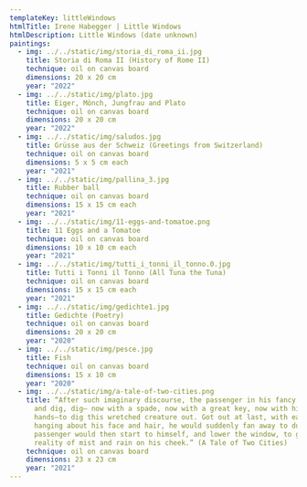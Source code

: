 ```yaml
---
templateKey: littleWindows
htmlTitle: Irene Habegger | Little Windows
htmlDescription: Little Windows (date unknown)
paintings:
  - img: ../../static/img/storia_di_roma_ii.jpg
    title: Storia di Roma II (History of Rome II)
    technique: oil on canvas board
    dimensions: 20 x 20 cm
    year: "2022"
  - img: ../../static/img/plato.jpg
    title: Eiger, Mönch, Jungfrau and Plato
    technique: oil on canvas board
    dimensions: 20 x 20 cm
    year: "2022"
  - img: ../../static/img/saludos.jpg
    title: Grüsse aus der Schweiz (Greetings from Switzerland)
    technique: oil on canvas board
    dimensions: 5 x 5 cm each
    year: "2021"
  - img: ../../static/img/pallina_3.jpg
    title: Rubber ball
    technique: oil on canvas board
    dimensions: 15 x 15 cm each
    year: "2021"
  - img: ../../static/img/11-eggs-and-tomatoe.png
    title: 11 Eggs and a Tomatoe
    technique: oil on canvas board
    dimensions: 10 x 10 cm each
    year: "2021"
  - img: ../../static/img/tutti_i_tonni_il_tonno.0.jpg
    title: Tutti i Tonni il Tonno (All Tuna the Tuna)
    technique: oil on canvas board
    dimensions: 15 x 15 cm each
    year: "2021"
  - img: ../../static/img/gedichte1.jpg
    title: Gedichte (Poetry)
    technique: oil on canvas board
    dimensions: 20 x 20 cm
    year: "2020"
  - img: ../../static/img/pesce.jpg
    title: Fish
    technique: oil on canvas board
    dimensions: 15 x 10 cm
    year: "2020"
  - img: ../../static/img/a-tale-of-two-cities.png
    title: “After such imaginary discourse, the passenger in his fancy would dig,
      and dig, dig— now with a spade, now with a great key, now with his
      hands—to dig this wretched creature out. Got out at last, with earth
      hanging about his face and hair, he would suddenly fan away to dust. The
      passenger would then start to himself, and lower the window, to get the
      reality of mist and rain on his cheek.” (A Tale of Two Cities)
    technique: oil on canvas board
    dimensions: 23 x 23 cm
    year: "2021"
---
```

